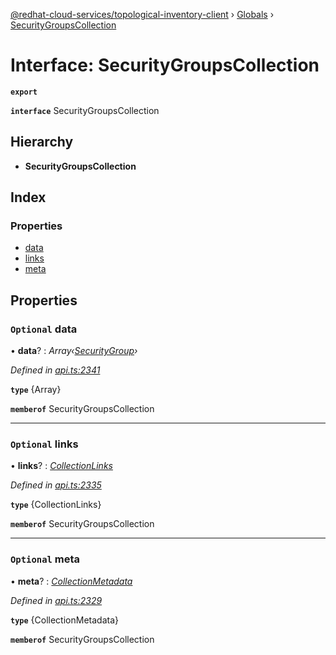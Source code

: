 [@redhat-cloud-services/topological-inventory-client](../README.md) › [Globals](../globals.md) › [SecurityGroupsCollection](securitygroupscollection.md)

# Interface: SecurityGroupsCollection

**`export`** 

**`interface`** SecurityGroupsCollection

## Hierarchy

* **SecurityGroupsCollection**

## Index

### Properties

* [data](securitygroupscollection.md#optional-data)
* [links](securitygroupscollection.md#optional-links)
* [meta](securitygroupscollection.md#optional-meta)

## Properties

### `Optional` data

• **data**? : *Array‹[SecurityGroup](securitygroup.md)›*

*Defined in [api.ts:2341](https://github.com/RedHatInsights/javascript-clients/blob/master/packages/topological-inventory/api.ts#L2341)*

**`type`** {Array<SecurityGroup>}

**`memberof`** SecurityGroupsCollection

___

### `Optional` links

• **links**? : *[CollectionLinks](collectionlinks.md)*

*Defined in [api.ts:2335](https://github.com/RedHatInsights/javascript-clients/blob/master/packages/topological-inventory/api.ts#L2335)*

**`type`** {CollectionLinks}

**`memberof`** SecurityGroupsCollection

___

### `Optional` meta

• **meta**? : *[CollectionMetadata](collectionmetadata.md)*

*Defined in [api.ts:2329](https://github.com/RedHatInsights/javascript-clients/blob/master/packages/topological-inventory/api.ts#L2329)*

**`type`** {CollectionMetadata}

**`memberof`** SecurityGroupsCollection
